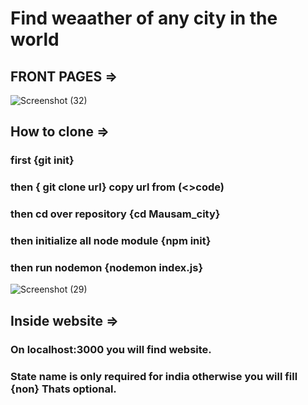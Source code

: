 # Find weaather of any city in the world 
## FRONT PAGES =>
![Screenshot (32)](https://github.com/rishu0511/Mausam_city/assets/154498380/9c707ccb-fe7f-4e95-9ead-802aae1f6b5e)
## How to clone =>
  ### first {git init}
  ### then { git clone url} copy url from (<>code)
  ### then cd over repository {cd Mausam_city}
  ### then initialize all node module {npm init}
  ### then run nodemon {nodemon index.js}
![Screenshot (29)](https://github.com/rishu0511/Mausam_city/assets/154498380/66344d44-5753-4430-9ee6-a179aa3030f8)
## Inside website =>
  ### On localhost:3000 you will find website.
  ### State name is only required for india otherwise you will fill {non} Thats optional.
